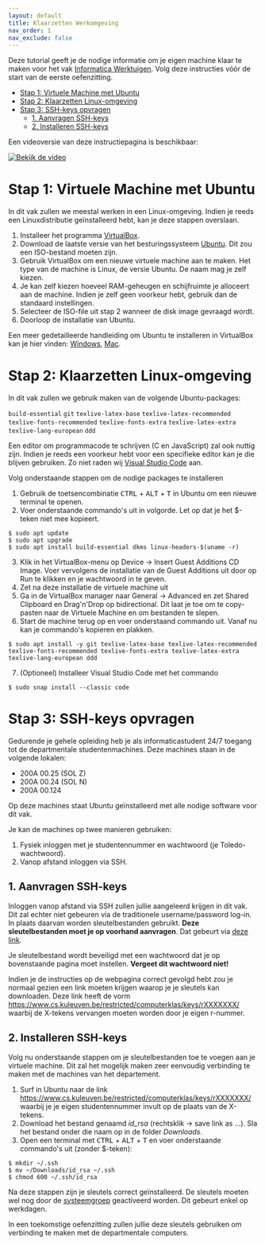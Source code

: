 ```yaml
---
layout: default
title: Klaarzetten Werkomgeving
nav_order: 1
nav_exclude: false
---
```

Deze tutorial geeft je de nodige informatie om je eigen machine klaar te maken voor het vak [Informatica Werktuigen](https://onderwijsaanbod.kuleuven.be/syllabi/n/G0Q30EN.htm). Volg deze instructies vóór de start van de eerste oefenzitting.

<!-- TOC -->

- [Stap 1: Virtuele Machine met Ubuntu](#stap-1-virtuele-machine-met-ubuntu)
- [Stap 2: Klaarzetten Linux-omgeving](#stap-2-klaarzetten-linux-omgeving)
- [Stap 3: SSH-keys opvragen](#stap-3-ssh-keys-opvragen)
  - [1. Aanvragen SSH-keys](#1-aanvragen-ssh-keys)
  - [2. Installeren SSH-keys](#2-installeren-ssh-keys)

<!-- /TOC -->

Een videoversie van deze instructiepagina is beschikbaar:

[![Bekijk de video](https://img.youtube.com/vi/kzrfRC0TaYg/hqdefault.jpg)](https://www.youtube.com/watch?v=kzrfRC0TaYg)

# Stap 1: Virtuele Machine met Ubuntu

In dit vak zullen we meestal werken in een Linux-omgeving. Indien je reeds een Linuxdistributie geïnstalleerd hebt, kan je deze stappen overslaan.


1. Installeer het programma [VirtualBox](https://www.virtualbox.org/wiki/Downloads).
2. Download de laatste versie van het besturingssysteem [Ubuntu](https://ubuntu.com/download/desktop). Dit zou een ISO-bestand moeten zijn.
3. Gebruik VirtualBox om een nieuwe virtuele machine aan te maken. Het type van de machine is Linux, de versie Ubuntu. De naam mag je zelf kiezen.
4. Je kan zelf kiezen hoeveel RAM-geheugen en schijfruimte je alloceert aan de machine. Indien je zelf geen voorkeur hebt, gebruik dan de standaard instellingen.
5. Selecteer de ISO-file uit stap 2 wanneer de disk image gevraagd wordt.
6. Doorloop de installatie van Ubuntu.

Een meer gedetailleerde handleiding om Ubuntu te installeren in VirtualBox kan je hier vinden: [Windows](https://itsfoss.com/install-linux-in-virtualbox/),
[Mac](https://www.dev2qa.com/how-to-install-ubuntu-on-virtualbox-mac/).



# Stap 2: Klaarzetten Linux-omgeving

In dit vak zullen we gebruik maken van de volgende Ubuntu-packages:

`build-essential` `git` `texlive-latex-base` `texlive-latex-recommended` `texlive-fonts-recommended` `texlive-fonts-extra` `texlive-latex-extra` `texlive-lang-european` `ddd`

Een editor om programmacode te schrijven (C en JavaScript) zal ook nuttig zijn. Indien je reeds een voorkeur hebt voor een specifieke editor kan je die blijven gebruiken. Zo niet raden wij [Visual Studio Code](https://code.visualstudio.com) aan.

Volg onderstaande stappen om de nodige packages te installeren

1. Gebruik de toetsencombinatie <kbd>CTRL</kbd> + <kbd>ALT</kbd> + <kbd>T</kbd> in Ubuntu om een nieuwe terminal te openen.
2. Voer onderstaande commando's uit in volgorde. Let op dat je het $-teken niet mee kopieert.
   
``` shell 
$ sudo apt update
$ sudo apt upgrade
$ sudo apt install build-essential dkms linux-headers-$(uname -r)
```
3. Klik in het VirtualBox-menu op Device -> Insert Guest Additions CD Image. Voer vervolgens de installatie van de Guest Additions uit door op Run te klikken en je wachtwoord in te geven.
4. Zet na deze installatie de virtuele machine uit
5. Ga in de VirtualBox manager naar General -> Advanced en zet Shared Clipboard en Drag'n'Drop op bidirectional. Dit laat je toe om te copy-pasten naar de Virtuele Machine en om bestanden te slepen.
6. Start de machine terug op en voer onderstaand commando uit. Vanaf nu kan je commando's kopieren en plakken.
  
``` shell
$ sudo apt install -y git texlive-latex-base texlive-latex-recommended texlive-fonts-recommended texlive-fonts-extra texlive-latex-extra texlive-lang-european ddd
```
7. (Optioneel) Installeer Visual Studio Code met het commando

``` shell
$ sudo snap install --classic code
```

# Stap 3: SSH-keys opvragen

Gedurende je gehele opleiding heb je als informaticastudent 24/7 toegang tot de departmentale studentenmachines. Deze machines staan in de volgende lokalen:

* 200A 00.25 (SOL Z)
* 200A 00.24 (SOL N)
* 200A 00.124

Op deze machines staat Ubuntu geïnstalleerd met alle nodige software voor dit vak.

Je kan de machines op twee manieren gebruiken:

1. Fysiek inloggen met je studentennummer en wachtwoord (je Toledo-wachtwoord).
2. Vanop afstand inloggen via SSH.

## 1. Aanvragen SSH-keys

Inloggen vanop afstand via SSH zullen jullie aangeleerd krijgen in dit vak. Dit zal echter niet gebeuren via de traditionele username/password log-in. In plaats daarvan worden sleutelbestanden gebruikt. **Deze sleutelbestanden moet je op voorhand aanvragen**. Dat gebeurt via [deze link](https://www.cs.kuleuven.be/restricted/computerklas/).

Je sleutelbestand wordt beveiligd met een wachtwoord dat je op bovenstaande pagina moet instellen. **Vergeet dit wachtwoord niet!**

Indien je de instructies op de webpagina correct gevolgd hebt zou je normaal gezien een link moeten krijgen waarop je je sleutels kan downloaden. Deze link heeft de vorm https://www.cs.kuleuven.be/restricted/computerklas/keys/rXXXXXXX/ waarbij de X-tekens vervangen moeten worden door je eigen r-nummer.

## 2. Installeren SSH-keys

Volg nu onderstaande stappen om je sleutelbestanden toe te voegen aan je virtuele machine. Dit zal het mogelijk maken zeer eenvoudig verbinding te maken met de machines van het departement.

1. Surf in Ubuntu naar de link https://www.cs.kuleuven.be/restricted/computerklas/keys/rXXXXXXX/ waarbij je je eigen studentennummer invult op de plaats van de X-tekens.
2. Download het bestand genaamd *id_rsa* (rechtsklik -> save link as ...). Sla het bestand onder die naam op in de folder *Downloads*.
3. Open een terminal met <kbd>CTRL</kbd> + <kbd>ALT</kbd> + <kbd>T</kbd> en voer onderstaande commando's uit (zonder $-teken):
``` shell
$ mkdir ~/.ssh
$ mv ~/Downloads/id_rsa ~/.ssh
$ chmod 600 ~/.ssh/id_rsa 
```
Na deze stappen zijn je sleutels correct geïnstalleerd. De sleutels moeten wel nog door de [systeemgroep](https://system.cs.kuleuven.be/cs/system/wegwijs/systeemgroep/) geactiveerd worden. Dit gebeurt enkel op werkdagen.

In een toekomstige oefenzitting zullen jullie deze sleutels gebruiken om verbinding te maken met de departmentale computers.